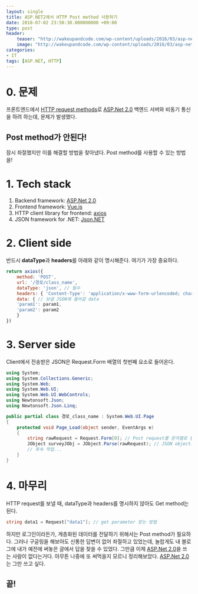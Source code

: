 ```yaml
---
layout: single
title: ASP.NET2에서 HTTP Post method 사용하기
date: 2018-07-02 23:50:30.000000000 +09:00
type: post
header:
    teaser: "http://wakeupandcode.com/wp-content/uploads/2016/03/asp-net-logo.png"
    image: "http://wakeupandcode.com/wp-content/uploads/2016/03/asp-net-logo.png"
categories:
- IT
tags: [ASP.NET, HTTP]
---
```


# 0. 문제

프론트엔드에서 [HTTP request methods](https://developer.mozilla.org/ko/docs/Web/HTTP/Methods)로 [ASP.Net 2.0] 백엔드 서버와 비동기 통신을 하려 하는데, 문제가 발생했다.

## **Post method**가 안된다!

잠시 좌절했지만 이를 해결할 방법을 찾아냈다. Post method를 사용할 수 있는 방법을!

# 1. Tech stack

1. Backend framework: [ASP.Net 2.0]
1. Frontend framework: [Vue.js]
1. HTTP client library for frontend: [axios]
1. JSON framework for .NET: [Json.NET]

# 2. Client side

반드시 **dataType**과 **headers**를 아래와 같이 명시해준다. 여기가 가장 중요하다.

```javascript
return axios({
    method: 'POST',
    url: '/경로/class_name',
    dataType: 'json', // 필수
    headers: { 'Content-Type': 'application/x-www-form-urlencoded; charset=utf-8' }, // 필수
    data: { // 보낼 JSON에 들어갈 data
    'param1': param1,
    'param2': param2
    }
})
```

# 3. Server side

Client에서 전송받은 JSON은 Request.Form 배열의 첫번째 요소로 들어온다.

```csharp
using System;
using System.Collections.Generic;
using System.Web;
using System.Web.UI;
using System.Web.UI.WebControls;
using Newtonsoft.Json;
using Newtonsoft.Json.Linq;

public partial class 경로_class_name : System.Web.UI.Page
{
    protected void Page_Load(object sender, EventArgs e)
    {
        string rawRequest = Request.Form[0]; // Post request를 문자열로 받는다
        JObject surveyJObj = JObject.Parse(rawRequest); // JSON object로 바꾼다.
        // 후속 작업...        
    }
}
```

# 4. 마무리

HTTP request를 보낼 때, dataType과 headers를 명시하지 않아도 Get method는 된다. 

```csharp
string data1 = Request["data1"]; // get parameter 받는 방법
```


하지만 로그인이라든가, 계층화된 데이터를 전달하기 위해서는 Post method가 필요하다. 그러나 구글링을 해보아도 신통한 답변이 없어 좌절하고 있었는데, 놀랍게도 내 블로그에 내가 예전에 써놓은 글에서 답을 찾을 수 있었다. 그만큼 이제 [ASP.Net 2.0]을 쓰는 사람이 없다는거다. 아무튼 나중에 또 써먹을지 모르니 정리해보았다. [ASP.Net 2.0]는 그만 쓰고 싶다.

## 끝!

[Vue.js]: https://vuejs.org/
[ASP.Net 2.0]: https://msdn.microsoft.com/ko-kr/library/aa479401.aspx
[axios]: https://github.com/axios/axios
[Json.NET]: https://www.newtonsoft.com/json